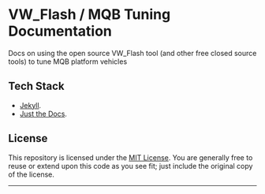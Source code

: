 # VW_Flash / MQB Tuning Documentation
Docs on using the open source VW_Flash tool (and other free closed source tools) to tune MQB platform vehicles

## Tech Stack

-  [Jekyll].
-  [Just the Docs].

## License

This repository is licensed under the [MIT License]. You are generally free to reuse or extend upon this code as you see fit; just include the original copy of the license.

----

[Jekyll]: https://jekyllrb.com
[Just the Docs]: https://just-the-docs.github.io/just-the-docs/
[MIT License]: https://en.wikipedia.org/wiki/MIT_License
